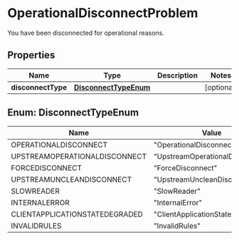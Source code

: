 

# OperationalDisconnectProblem

You have been disconnected for operational reasons.

## Properties

Name | Type | Description | Notes
------------ | ------------- | ------------- | -------------
**disconnectType** | [**DisconnectTypeEnum**](#DisconnectTypeEnum) |  |  [optional]



## Enum: DisconnectTypeEnum

Name | Value
---- | -----
OPERATIONALDISCONNECT | &quot;OperationalDisconnect&quot;
UPSTREAMOPERATIONALDISCONNECT | &quot;UpstreamOperationalDisconnect&quot;
FORCEDISCONNECT | &quot;ForceDisconnect&quot;
UPSTREAMUNCLEANDISCONNECT | &quot;UpstreamUncleanDisconnect&quot;
SLOWREADER | &quot;SlowReader&quot;
INTERNALERROR | &quot;InternalError&quot;
CLIENTAPPLICATIONSTATEDEGRADED | &quot;ClientApplicationStateDegraded&quot;
INVALIDRULES | &quot;InvalidRules&quot;



